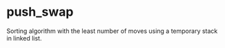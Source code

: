 # push_swap

Sorting algorithm with the least number of moves using a temporary stack in linked list.
